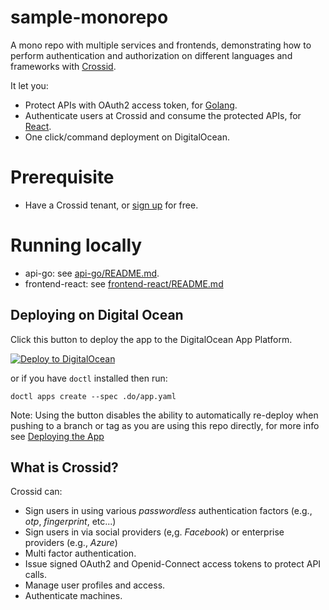 # sample-monorepo

A mono repo with multiple services and frontends, demonstrating how to perform authentication and authorization on different languages and frameworks with [Crossid](https://crossid.io).

It let you:

- Protect APIs with OAuth2 access token, for [Golang](./api-go).
- Authenticate users at Crossid and consume the protected APIs, for [React](./frontend-react).
- One click/command deployment on DigitalOcean.

# Prerequisite

- Have a Crossid tenant, or [sign up](https://crossid.io/signup) for free.

# Running locally

- api-go: see [api-go/README.md](./api-go/README.md).
- frontend-react: see [frontend-react/README.md](./frontend-react/README.md)

## Deploying on Digital Ocean

Click this button to deploy the app to the DigitalOcean App Platform.

[![Deploy to DigitalOcean](https://www.deploytodo.com/do-btn-blue.svg)](https://cloud.digitalocean.com/apps/new?repo=https://github.com/crossid/sample-monorepo/tree/main)

or if you have `doctl` installed then run:

`doctl apps create --spec .do/app.yaml`

Note: Using the button disables the ability to automatically re-deploy when pushing to a branch or tag as you are using this repo directly, for more info see [Deploying the App](https://github.com/digitalocean/sample-nodejs#deploying-the-app)

## What is Crossid?

Crossid can:

- Sign users in using various _passwordless_ authentication factors (e.g., _otp_, _fingerprint_, etc...)
- Sign users in via social providers (e,g. _Facebook_) or enterprise providers (e.g., _Azure_)
- Multi factor authentication.
- Issue signed OAuth2 and Openid-Connect access tokens to protect API calls.
- Manage user profiles and access.
- Authenticate machines.
